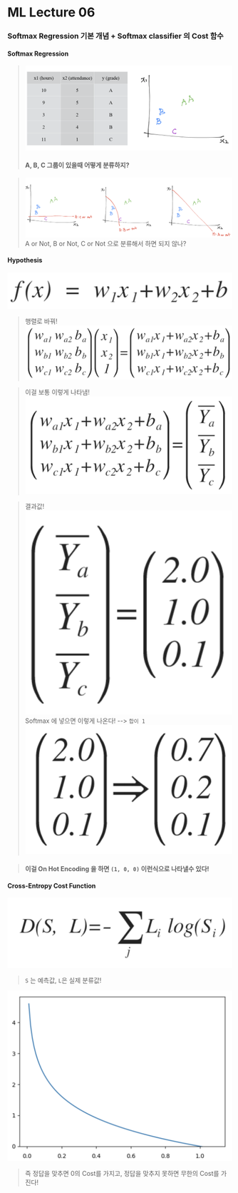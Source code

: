 # ML Lecture 06
### Softmax Regression 기본 개념 + Softmax classifier 의 Cost 함수
#### Softmax Regression
> ![img](img/lec06-1.png)
> #### A, B, C 그룹이 있을때 어떻게 분류하지?

> ![img](img/lec06-2.png)
> A or Not, B or Not, C or Not 으로 분류해서 하면 되지 않나?

#### Hypothesis
![img](img/lec06-3.png)

> 행렬로 바꿔!
> ![img](img/lec06-5.png)

> 이걸 보통 이렇게 나타냄!
> ![img](img/lec06-6.png)

> 결과값!
> ![img](img/lec06-7.png)
> Softmax 에 넣으면 이렇게 나온다! --> `합이 1`
> ![img](img/lec06-9.png)

> #### 이걸 On Hot Encoding 을 하면 `(1, 0, 0)` 이런식으로 나타낼수 있다!

#### Cross-Entropy Cost Function
![img](img/lec06-10.png)
> `S` 는 예측값, `L`은 실제 분류값!

![img](img/lec06-11.png)
> 즉 정답을 맞추면 0의 Cost를 가지고, 정답을 맞추지 못하면 무한의 Cost를 가진다!